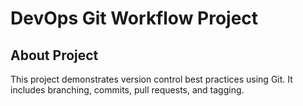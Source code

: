 # DevOps Git Workflow Project

## About Project
This project demonstrates version control best practices using Git.
It includes branching, commits, pull requests, and tagging.

